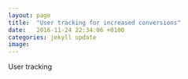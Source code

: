 ```yaml
---
layout: page
title:  "User tracking for increased conversions"
date:   2016-11-24 22:34:06 +0100
categories: jekyll update
image:
---
```

User tracking


